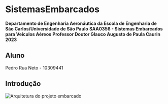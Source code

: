 # SistemasEmbarcados

**Departamento de Engenharia Aeronáutica da Escola de Engenharia de São Carlos/Universidade de São Paulo**
**SAA0356 - Sistemas Embarcados para Veículos Aéreos**
**Professor Doutor Glauco Augusto de Paula Caurin**
**2023**

## Aluno

Pedro Rua Neto - 10309441

## Introdução


![Arquitetura do projeto embarcado](https://i.ibb.co/vX0XfNx/imagem-2024-01-03-202929061.png)

